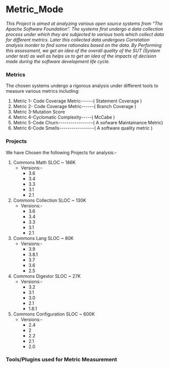# Metric_Mode

_This Project is aimed at analyzing various open source systems from “The Apache Software Foundation”. The systems first undergo a data collection process under which they are subjected to various tools which collect data for different metrics. Later this collected data undergoes Correlation analysis inorder to find some rationales based on the data. By Performing this assessment, we get an idea of the overall quality of the SUT (System under test) as well as helps us to get an idea of the impacts of decision made during the software development life cycle._ 

### Metrics
The chosen systems undergo a rigorous analysis under different tools to measure various metrics including:  

1. Metric 1- Code Coverage Metric------( Statement Coverage )
2. Metric 2- Code Coverage Metric------( Branch Coverage )
3. Metric 3-Mutation Score
4. Metric 4-Cyclomatic Complexity-----( McCabe )
5. Metric 5-Code Churn-----------------( A sofware Maintainance Metric)
6. Metric 6-Code Smells-----------------( A software quality metric )

### Projects
We have Chosen the following Projects for analysis:-  
1. Commons Math    		     SLOC ~ 186K  
   * Versions:-
      * 3.6
      * 3.4
      * 3.3
      * 3.1
      * 2.1
2. Commons Collection		   SLOC ~ 130K  
    * Versions:-  
      * 3.6
      * 3.4
      * 3.3
      * 3.1
      * 2.1
3. Commons Lang			        SLOC ~ 80K 
    * Versions:-  
      * 3.9
      * 3.8.1
      * 3.7
      * 3.6
      * 2.5
4. Commons Digestor	        SLOC ~ 27K 
    * Versions:-  
      * 3.2
      * 3.1
      * 3.0
      * 2.1
      * 1.8.1
4. Commons Configuration 	SLOC ~ 600K
    * Versions:-  
      * 2.4
      * 2
      * 2.2
      * 2.1
      * 2.0

### Tools/Plugins used for Metric Measurement


